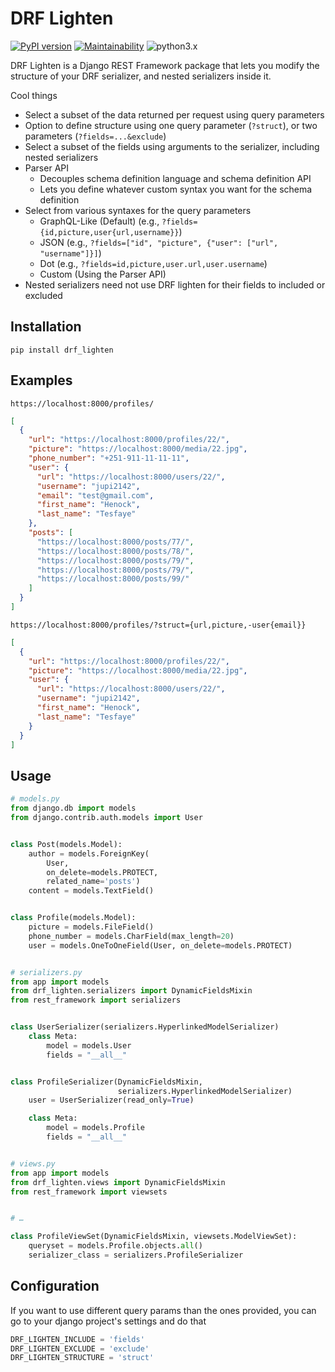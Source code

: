 # DRF Lighten
[![PyPI version](https://badge.fury.io/py/drf_lighten.svg)](https://badge.fury.io/py/drf_lighten)
[![Maintainability](https://api.codeclimate.com/v1/badges/fb7592cf34907b7cb8d8/maintainability)](https://codeclimate.com/github/jupi2142/drf_lighten/maintainability)
![python3.x](https://img.shields.io/badge/python-3.x-brightgreen.svg)


DRF Lighten is a Django REST Framework package that lets you modify the structure of your DRF serializer, and nested serializers inside it.

Cool things
* Select a subset of the data returned per request using query parameters
* Option to define structure using one query parameter (`?struct`), or two parameters (`?fields=...&exclude`)
* Select a subset of the fields using arguments to the serializer, including nested serializers
* Parser API
  * Decouples schema definition language and schema definition API
  * Lets you define whatever custom syntax you want for the schema definition
* Select from various syntaxes for the query parameters
  * GraphQL-Like (Default)  (e.g., `?fields={id,picture,user{url,username}}`) 
  * JSON (e.g., `?fields=["id", "picture", {"user": ["url", "username"]}]`)
  * Dot (e.g., `?fields=id,picture,user.url,user.username`)
  * Custom (Using the Parser API)
* Nested serializers need not use DRF lighten for their fields to included or excluded


## Installation
`pip install drf_lighten`


## Examples
`https://localhost:8000/profiles/`
```json
[
  {
    "url": "https://localhost:8000/profiles/22/",
    "picture": "https://localhost:8000/media/22.jpg",
    "phone_number": "+251-911-11-11-11",
    "user": {
      "url": "https://localhost:8000/users/22/",
      "username": "jupi2142",
      "email": "test@gmail.com",
      "first_name": "Henock",
      "last_name": "Tesfaye"
    },
    "posts": [
      "https://localhost:8000/posts/77/",
      "https://localhost:8000/posts/78/",
      "https://localhost:8000/posts/79/",
      "https://localhost:8000/posts/79/",
      "https://localhost:8000/posts/99/"
    ]
  }
]
```

`https://localhost:8000/profiles/?struct={url,picture,-user{email}}`
```json
[
  {
    "url": "https://localhost:8000/profiles/22/",
    "picture": "https://localhost:8000/media/22.jpg",
    "user": {
      "url": "https://localhost:8000/users/22/",
      "username": "jupi2142",
      "first_name": "Henock",
      "last_name": "Tesfaye"
    }
  }
]
```

## Usage
```python
# models.py
from django.db import models
from django.contrib.auth.models import User


class Post(models.Model):
    author = models.ForeignKey(
        User,
        on_delete=models.PROTECT,
        related_name='posts')
    content = models.TextField()


class Profile(models.Model):
    picture = models.FileField()
    phone_number = models.CharField(max_length=20)
    user = models.OneToOneField(User, on_delete=models.PROTECT)


# serializers.py
from app import models
from drf_lighten.serializers import DynamicFieldsMixin
from rest_framework import serializers


class UserSerializer(serializers.HyperlinkedModelSerializer)
    class Meta:
        model = models.User
        fields = "__all__"


class ProfileSerializer(DynamicFieldsMixin,
                        serializers.HyperlinkedModelSerializer)
    user = UserSerializer(read_only=True)

    class Meta:
        model = models.Profile
        fields = "__all__"


# views.py
from app import models
from drf_lighten.views import DynamicFieldsMixin
from rest_framework import viewsets


# …

class ProfileViewSet(DynamicFieldsMixin, viewsets.ModelViewSet):
    queryset = models.Profile.objects.all()
    serializer_class = serializers.ProfileSerializer

```



## Configuration
If you want to use different query params than the ones provided, you can go to your django project's settings and do that

```python
DRF_LIGHTEN_INCLUDE = 'fields'
DRF_LIGHTEN_EXCLUDE = 'exclude'
DRF_LIGHTEN_STRUCTURE = 'struct'
```
